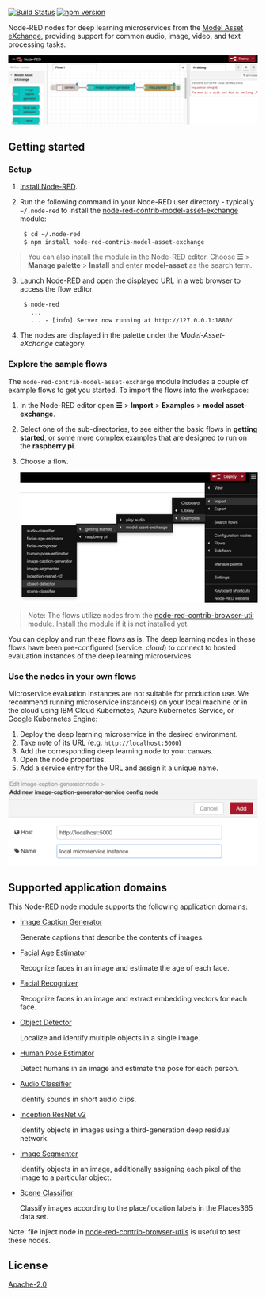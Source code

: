 
[![Build Status](https://travis-ci.org/CODAIT/node-red-contrib-model-asset-exchange.svg?branch=master)](https://travis-ci.org/CODAIT/node-red-contrib-model-asset-exchange) [![npm version](https://badge.fury.io/js/node-red-contrib-model-asset-exchange.svg)](https://badge.fury.io/js/node-red-contrib-model-asset-exchange)

Node-RED nodes for deep learning microservices from the [Model Asset eXchange](https://developer.ibm.com/exchanges/models/), providing support for common audio, image, video, and text processing tasks.

![Node-RED canvas with MAX node](/docs/images/canvas.png)


## Getting started


### Setup

1. [Install Node-RED](https://nodered.org/docs/getting-started/installation).

2. Run the following command in your Node-RED user directory - typically `~/.node-red` to install the [node-red-contrib-model-asset-exchange](https://www.npmjs.com/package/node-red-contrib-model-asset-exchange) module:

        $ cd ~/.node-red
        $ npm install node-red-contrib-model-asset-exchange

  > You can also install the module in the Node-RED editor. Choose  **&#9776;** > **Manage palette** > **Install** and enter **model-asset** as the search term.

3. Launch Node-RED and open the displayed URL in a web browser to access the flow editor. 

        $ node-red
          ...
          ... - [info] Server now running at http://127.0.0.1:1880/
        
4. The nodes are displayed in the palette under the  _Model-Asset-eXchange_ category.    

### Explore the sample flows

The `node-red-contrib-model-asset-exchange` module includes a couple of example flows to get you started. To import the flows into the workspace:

1. In the Node-RED editor open **&#9776;** > **Import** > **Examples** > **model asset-exchange**.
2. Select one of the sub-directories, to see either the basic flows in **getting started**, or some more complex examples that are designed to run on the **raspberry pi**.
3. Choose a flow.

   ![import sample flows](/docs/images/import_sample_flows.png) 

> Note: The flows utilize nodes from the [node-red-contrib-browser-util](https://flows.nodered.org/node/node-red-contrib-browser-utils) module. Install the module if it is not installed yet. 

You can deploy and run these flows as is. The deep learning nodes in these flows have been pre-configured (service: _cloud_) to connect to hosted evaluation instances of the deep learning microservices. 


### Use the nodes in your own flows

Microservice evaluation instances are not suitable for production use. We recommend running microservice instance(s) on your local machine or in the cloud using IBM Cloud Kubernetes, Azure Kubernetes Service, or Google Kubernetes Engine:

1. Deploy the deep learning microservice in the desired environment.
2. Take note of its URL (e.g. `http://localhost:5000`)
3. Add the corresponding deep learning node to your canvas.
4. Open the node properties.
5. Add a service entry for the URL and assign it a unique name.

  ![configure microservice connectivity](/docs/images/configure_microservice_connectivity.png)

## Supported application domains

This Node-RED node module supports the following application domains:

- [Image Caption Generator](https://developer.ibm.com/exchanges/models/all/max-image-caption-generator/)

    Generate captions that describe the contents of images.

- [Facial Age Estimator](https://developer.ibm.com/exchanges/models/all/max-facial-age-estimator/)

    Recognize faces in an image and estimate the age of each face.

- [Facial Recognizer](https://developer.ibm.com/exchanges/models/all/max-facial-recognizer/)

    Recognize faces in an image and extract embedding vectors for each face.

- [Object Detector](https://developer.ibm.com/exchanges/models/all/max-object-detector/)

    Localize and identify multiple objects in a single image.

- [Human Pose Estimator](https://developer.ibm.com/exchanges/models/all/max-human-pose-estimator/)

    Detect humans in an image and estimate the pose for each person.

- [Audio Classifier](https://developer.ibm.com/exchanges/models/all/max-audio-classifier/)

    Identify sounds in short audio clips.

- [Inception ResNet v2](https://developer.ibm.com/exchanges/models/all/max-inception-resnet-v2/)

    Identify objects in images using a third-generation deep residual network.   

- [Image Segmenter](https://developer.ibm.com/exchanges/models/all/max-image-segmenter/)

    Identify objects in an image, additionally assigning each pixel of the image to a particular object.

- [Scene Classifier](https://developer.ibm.com/exchanges/models/all/max-scene-classifier/)

    Classify images according to the place/location labels in the Places365 data set.

Note: file inject node in [node-red-contrib-browser-utils](https://flows.nodered.org/node/node-red-contrib-browser-utils) is useful to test these nodes.

    
License
-------

[Apache-2.0](LICENSE)
